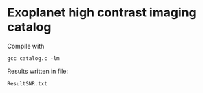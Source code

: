 # Exoplanet high contrast imaging catalog

Compile with

	gcc catalog.c -lm

Results written in file:

	ResultSNR.txt

